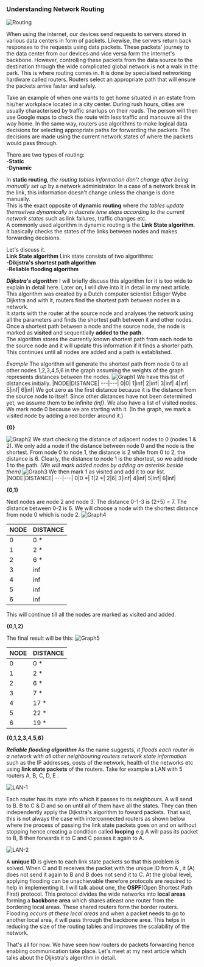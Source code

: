 ### Understanding Network Routing

![Routing](routing.jpeg)

When using the internet, our devices send requests to servers stored in various data centers in form of packets. Likewise, the servers return back responses to the requests using data packets.
These packets' journey to the data center from our devices and vice versa form the internet's backbone.
However, controlling these packets from the data source to the destination through the wide complicated global network is not a walk in the park.
This is where routing comes in. It is done by specialised networking hardware called routers.
Routers select an appropriate path that will ensure the packets arrive faster and safely.

Take an example of when one wants to get home situated in an estate from his/her workplace located in a city center. During rush hours, cities are usually characterised by traffic snarlups on their roads. The person will then use Google maps to check the route with less traffic and manouvre all the way home.
In the same way, routers use algorithms to make logical data decisions for selecting appropriate paths for forwarding the packets. The decisions are made using the current network states of where the packets would pass through.

There are two types of routing:</br>
**-Static**</br>
**-Dynamic**</br>

In **static routing**, *the routing tables information don't change after being manually set up* by a network administrator. In a case of a network break in the link, this information doesn't change unless the change is done manually.</br>
This is the exact opposite of **dynamic routing** where *the tables update themselves dynamically in discrete time steps according to the current network states* such as link failures, traffic changes etc.</br>
A commonly used algorithm in dynamic routing is the **Link State algorithm**. It basically checks the states of the links between nodes and makes forwarding decisions.</br>

Let's discuss it.</br>
**Link State algorithm**
Link state consists of two algorithms:</br>
**-Dikjstra's shortest path algorithm**</br>
**-Reliable flooding algorithm**</br>

***Dijkstra's algorithm***
I will briefly discuss this algorithm for it is too wide to explain in detail here. Later on, I will dive into it in detail in my next article.</br>
This algorithm was created by a Dutch computer scientist Edsger Wybe Dijkstra and with it, routers find the shortest path between nodes in a network.</br>
It starts with the router at the source node and analyses the network using all the parameters and finds the shortest path between it and other nodes.</br>
Once a shortest path between a node and the source node, the node is marked as **visited** and sequentially **added to the path**.</br>
The algorithm stores the currently known shortest path from each node to the source node and it will update this information if it finds a shorter path.</br>
This continues until all nodes are added and a path is established.</br>

  *Example*
The algorithm will generate the shortest path from node 0 to all other nodes 1,2,3,4,5,6 in the graph assuming the weights of the graph represents distances between the nodes.
![Graph1](routing1.png)
We have this list of distances initially.
|NODE|DISTANCE|
---|---|
0|0|
1|inf|
2|inf|
3|inf|
4|inf|
5|inf|
6|inf|
We got zero as the first distance because it is the distance from the source node to itself.
Since other distances have not been determined yet, we assume them to be infinite *(inf)*.
We also have a list of visited nodes. We mark node 0 because we are starting with it. 
(In the graph, we mark a visited node by adding a red border around it.)

**{0}**

![Graph2](routing3.png)
We start checking the distance of adjacent nodes to 0 (nodes 1 & 2).
We only add a node if the distance between node 0 and the node is the shortest.
From node 0 to node 1, the distance is 2 while from 0 to 2, the distance is 6. Clearly, the distance to node 1 is the shortest, so we add node 1 to the path.
*(We will mark added nodes by adding an asterisk beside them)*
![Graph3](routing4.png)
We then mark 1 as visited and add it to our list.
|NODE|DISTANCE|
---|---|
0|0 *|
1|2 *|
2|6|
3|inf|
4|inf|
5|inf|
6|inf|

**{0,1}**


Next nodes are node 2 and node 3. 
The distance 0-1-3 is (2+5) = 7.
The distance between 0-2 is 6.
We will choose a node with the shortest distance from node 0 which is node 2.
![Graph4](routing6.png)

|NODE|DISTANCE|
---|---|
0|0 *|
1|2 *|
2|6 *|
3|inf|
4|inf|
5|inf|
6|inf|
 This will continue till all the nodes are marked as visited and added.



**{0,1,2}**

The final result will be this:
![Graph5](routing8.png)

|NODE|DISTANCE|
---|---|
0|0 *|
1|2 *|
2|6 *|
3|7 *|
4|17 *|
5|22 *|
6|19 *|

**{0,1,2,3,4,5,6}**

***Reliable flooding algorithm***
As the name suggests, *it floods each router in a network with all other neighbouring routers network state information* such as the IP addresses, costs of the network, health of the networks etc using **link state packets** of the routers.
 Take for example a LAN with 5 routers A, B, C, D, E .

![LAN-1](LAN-1.png)

Each router has its state info which it passes to its neighbours. A will send to B. B to C & D and so on until all of them have all the states.
They can then independently apply the Dijkstra's algorithm to foward packets.
That said, this is not always the case with interconnected routers as shown below where the process of passing the link state packets goes on and on without stopping hence creating a condition called **looping** e.g A will pass its packet to B, B then forwards it to C and C passes it again to A.

![LAN-2](LAN-2.png)

A **unique ID** is given to each link state packets so that this problem is solved.
When C and B receives the packet with the unique ID from A , it (A) does not send it again to B and B does not send it to C.
At the global level, applying flooding can be unachievable therefore protocols are required to help in implementing it.
I will talk about one, the **OSPF**(Open Shortest Path First) protocol.
This protocol divides the wide networks into **local areas** forming a **backbone area** which shares atleast one router from the bordering local areas. These shared routers form the border routers.
Flooding *occurs at these local areas* and when a packet needs to go to another local area, it will pass through the backbone area.
This helps in reducing the size of the routing tables and improves the scalability of the network.


That's all for now. We have seen how routers do packets forwarding hence enabling communication take place. Let's meet at my next article which talks about the Dijkstra's algorithm in detail.
